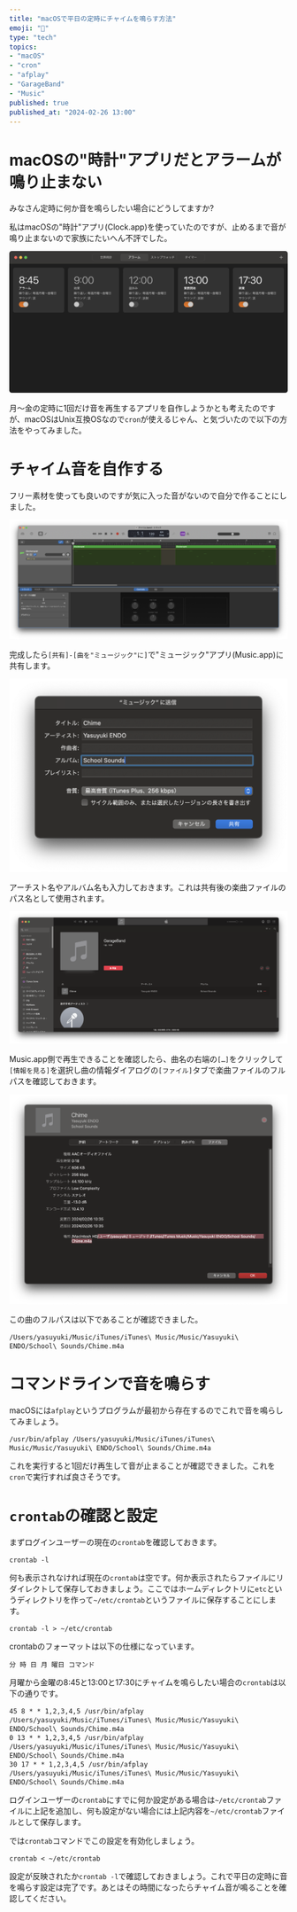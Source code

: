 ```yaml
---
title: "macOSで平日の定時にチャイムを鳴らす方法"
emoji: "🏫"
type: "tech"
topics:
- "macOS"
- "cron"
- "afplay"
- "GarageBand"
- "Music"
published: true
published_at: "2024-02-26 13:00"
---
```


# macOSの"時計"アプリだとアラームが鳴り止まない

みなさん定時に何か音を鳴らしたい場合にどうしてますか?

私はmacOSの"時計"アプリ(Clock.app)を使っていたのですが、止めるまで音が鳴り止まないので家族にたいへん不評でした。

![](/images/macos-cron-sound/Clock_app.png)

月〜金の定時に1回だけ音を再生するアプリを自作しようかとも考えたのですが、macOSはUnix互換OSなので```cron```が使えるじゃん、と気づいたので以下の方法をやってみました。

# チャイム音を自作する

フリー素材を使っても良いのですが気に入った音がないので自分で作ることにしました。

![](/images/macos-cron-sound/GarageBand.png)

完成したら```[共有]-[曲を"ミュージック"に]```で"ミュージック"アプリ(Music.app)に共有します。

![](/images/macos-cron-sound/Share2Music.png)

アーチスト名やアルバム名も入力しておきます。これは共有後の楽曲ファイルのパス名として使用されます。

![](/images/macos-cron-sound/Music.png)

Music.app側で再生できることを確認したら、曲名の右端の```[…]```をクリックして```[情報を見る]```を選択し曲の情報ダイアログの```[ファイル]```タブで楽曲ファイルのフルパスを確認しておきます。

![](/images/macos-cron-sound/Music_path.png)

この曲のフルパスは以下であることが確認できました。

```shell
/Users/yasuyuki/Music/iTunes/iTunes\ Music/Music/Yasuyuki\ ENDO/School\ Sounds/Chime.m4a
```

# コマンドラインで音を鳴らす

macOSには```afplay```というプログラムが最初から存在するのでこれで音を鳴らしてみましょう。

```shell
/usr/bin/afplay /Users/yasuyuki/Music/iTunes/iTunes\ Music/Music/Yasuyuki\ ENDO/School\ Sounds/Chime.m4a
```

これを実行すると1回だけ再生して音が止まることが確認できました。これを```cron```で実行すれば良さそうです。

# ```crontab```の確認と設定

まずログインユーザーの現在の```crontab```を確認しておきます。

```shell
crontab -l
```

何も表示されなければ現在の```crontab```は空です。何か表示されたらファイルにリダイレクトして保存しておきましょう。ここではホームディレクトリに```etc```というディレクトリを作って```~/etc/crontab```というファイルに保存することにします。

```shell
crontab -l > ~/etc/crontab
```

crontabのフォーマットは以下の仕様になっています。

```shell
分 時 日 月 曜日 コマンド
```

月曜から金曜の8:45と13:00と17:30にチャイムを鳴らしたい場合の```crontab```は以下の通りです。

```shell
45 8 * * 1,2,3,4,5 /usr/bin/afplay /Users/yasuyuki/Music/iTunes/iTunes\ Music/Music/Yasuyuki\ ENDO/School\ Sounds/Chime.m4a
0 13 * * 1,2,3,4,5 /usr/bin/afplay /Users/yasuyuki/Music/iTunes/iTunes\ Music/Music/Yasuyuki\ ENDO/School\ Sounds/Chime.m4a
30 17 * * 1,2,3,4,5 /usr/bin/afplay /Users/yasuyuki/Music/iTunes/iTunes\ Music/Music/Yasuyuki\ ENDO/School\ Sounds/Chime.m4a
```

ログインユーザーの```crontab```にすでに何か設定がある場合は```~/etc/crontab```ファイルに上記を追加し、何も設定がない場合には上記内容を```~/etc/crontab```ファイルとして保存します。

では```crontab```コマンドでこの設定を有効化しましょう。

```shell
crontab < ~/etc/crontab
```

設定が反映されたか```crontab -l```で確認しておきましょう。これで平日の定時に音を鳴らす設定は完了です。あとはその時間になったらチャイム音が鳴ることを確認してください。



